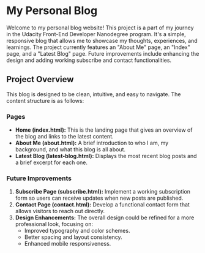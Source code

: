 # My Personal Blog

Welcome to my personal blog website! This project is a part of my journey in the Udacity Front-End Developer Nanodegree program. It's a simple, responsive blog that allows me to showcase my thoughts, experiences, and learnings. The project currently features an "About Me" page, an "Index" page, and a "Latest Blog" page. Future improvements include enhancing the design and adding working subscribe and contact functionalities.

## Project Overview

This blog is designed to be clean, intuitive, and easy to navigate. The content structure is as follows:

### Pages

- **Home (index.html):** This is the landing page that gives an overview of the blog and links to the latest content.
- **About Me (about.html):** A brief introduction to who I am, my background, and what this blog is all about.
- **Latest Blog (latest-blog.html):** Displays the most recent blog posts and a brief excerpt for each one.

### Future Improvements

1. **Subscribe Page (subscribe.html):** Implement a working subscription form so users can receive updates when new posts are published.
2. **Contact Page (contact.html):** Develop a functional contact form that allows visitors to reach out directly.
3. **Design Enhancements:** The overall design could be refined for a more professional look, focusing on:
    - Improved typography and color schemes.
    - Better spacing and layout consistency.
    - Enhanced mobile responsiveness.
